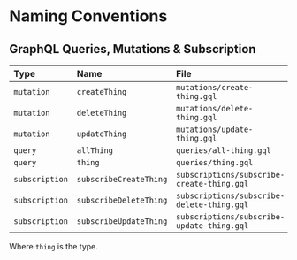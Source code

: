 # Naming Conventions

## GraphQL Queries, Mutations & Subscription

| Type           | Name                   | File                                       |
| :------------- | :--------------------- | :----------------------------------------- |
| `mutation`     | `createThing`          | `mutations/create-thing.gql`               |
| `mutation`     | `deleteThing`          | `mutations/delete-thing.gql`               |
| `mutation`     | `updateThing`          | `mutations/update-thing.gql`               |
| `query`        | `allThing`             | `queries/all-thing.gql`                    |
| `query`        | `thing`                | `queries/thing.gql`                        |
| `subscription` | `subscribeCreateThing` | `subscriptions/subscribe-create-thing.gql` |
| `subscription` | `subscribeDeleteThing` | `subscriptions/subscribe-delete-thing.gql` |
| `subscription` | `subscribeUpdateThing` | `subscriptions/subscribe-update-thing.gql` |

Where `thing` is the type.
